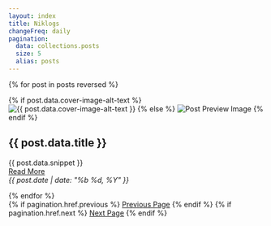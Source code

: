 ```yaml
---
layout: index
title: Niklogs
changeFreq: daily
pagination:
  data: collections.posts
  size: 5
  alias: posts
---
```

{% for post in posts reversed %}
  <div class="post" onclick="window.location.href = '.{{ post.url }}'">
  {% if post.data.cover-image-alt-text %}
  		<img src="{{ post.data.cover-image | url }}" alt="{{ post.data.cover-image-alt-text }}">
  {% else %}
    <img loading="lazy" src="{{ post.data.cover-image | url }}" alt="Post Preview Image">
  {% endif %}
  	<div class="content">	
  		<h2>{{ post.data.title }}</h2>
  		<p>
  			{{ post.data.snippet }} <br />
  			<a href=".{{ post.url }}">Read More</a>
  			<br />
  			<em class="post-date">{{ post.date | date: "%b %d, %Y" }}</em>
  		</p>
  	</div>
  </div>
{% endfor %}

<div class="pagination">
  {% if pagination.href.previous %}
    <a href="{{pagination.href.previous}}">Previous Page</a>
  {% endif %}
  {% if pagination.href.next %}
    <a href="{{pagination.href.next}}">Next Page</a>
  {% endif %}
</div>